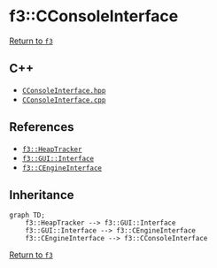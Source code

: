 # f3::CConsoleInterface

[Return to `f3`](/docs/f3.md)

## C++

- [`CConsoleInterface.hpp`](/c++/include/CConsoleInterface.hpp)
- [`CConsoleInterface.cpp`](/c++/source/CConsoleInterface.cpp)

## References

- [`f3::HeapTracker`](/docs/f3/HeapTracker.md)
- [`f3::GUI::Interface`](/docs/f3/GUI/Interface.md)
- [`f3::CEngineInterface`](/docs/f3/CEngineInterface.md)

## Inheritance

```mermaid
graph TD;
    f3::HeapTracker --> f3::GUI::Interface
    f3::GUI::Interface --> f3::CEngineInterface
    f3::CEngineInterface --> f3::CConsoleInterface
```

[Return to `f3`](/docs/f3.md)